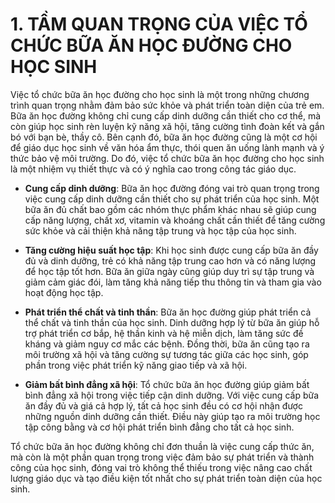 # 1. TẦM QUAN TRỌNG CỦA VIỆC TỔ CHỨC BỮA ĂN HỌC ĐƯỜNG CHO HỌC SINH

Việc tổ chức bữa ăn học đường cho học sinh là một trong những chương trình quan trọng nhằm đảm bảo sức khỏe và phát triển toàn diện của trẻ em. Bữa ăn học đường không chỉ cung cấp dinh dưỡng cần thiết cho cơ thể, mà còn giúp học sinh rèn luyện kỹ năng xã hội, tăng cường tình đoàn kết và gắn bó với bạn bè, thầy cô. Bên cạnh đó, bữa ăn học đường cũng là một cơ hội để giáo dục học sinh về văn hóa ẩm thực, thói quen ăn uống lành mạnh và ý thức bảo vệ môi trường. Do đó, việc tổ chức bữa ăn học đường cho học sinh là một nhiệm vụ thiết thực và có ý nghĩa cao trong công tác giáo dục.

- **Cung cấp dinh dưỡng**: Bữa ăn học đường đóng vai trò quan trọng trong việc cung cấp dinh dưỡng cần thiết cho sự phát triển của học sinh. Một bữa ăn đủ chất bao gồm các nhóm thực phẩm khác nhau sẽ giúp cung cấp năng lượng, chất xơ, vitamin và khoáng chất cần thiết để tăng cường sức khỏe và cải thiện khả năng tập trung và học tập của học sinh.

- **Tăng cường hiệu suất học tập**: Khi học sinh được cung cấp bữa ăn đầy đủ và dinh dưỡng, trẻ có khả năng tập trung cao hơn và có năng lượng để học tập tốt hơn. Bữa ăn giữa ngày cũng giúp duy trì sự tập trung và giảm cảm giác đói, làm tăng khả năng tiếp thu thông tin và tham gia vào hoạt động học tập.

- **Phát triển thể chất và tinh thần**: Bữa ăn học đường giúp phát triển cả thể chất và tinh thần của học sinh. Dinh dưỡng hợp lý từ bữa ăn giúp hỗ trợ phát triển cơ bắp, hệ thần kinh và hệ miễn dịch, làm tăng sức đề kháng và giảm nguy cơ mắc các bệnh. Đồng thời, bữa ăn cũng tạo ra môi trường xã hội và tăng cường sự tương tác giữa các học sinh, góp phần trong việc phát triển kỹ năng giao tiếp và xã hội.

- **Giảm bất bình đẳng xã hội**: Tổ chức bữa ăn học đường giúp giảm bất bình đẳng xã hội trong việc tiếp cận dinh dưỡng. Với việc cung cấp bữa ăn đầy đủ và giá cả hợp lý, tất cả học sinh đều có cơ hội nhận được những nguồn dinh dưỡng cần thiết. Điều này giúp tạo ra môi trường học tập công bằng và cơ hội phát triển bình đẳng cho tất cả học sinh.

Tổ chức bữa ăn học đường không chỉ đơn thuần là việc cung cấp thức ăn, mà còn là một phần quan trọng trong việc đảm bảo sự phát triển và thành công của học sinh, đóng vai trò không thể thiếu trong việc nâng cao chất lượng giáo dục và tạo điều kiện tốt nhất cho sự phát triển toàn diện của học sinh.